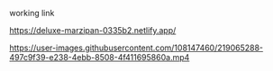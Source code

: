 


working link 

https://deluxe-marzipan-0335b2.netlify.app/



https://user-images.githubusercontent.com/108147460/219065288-497c9f39-e238-4ebb-8508-4f411695860a.mp4

